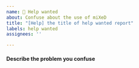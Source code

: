 ```yaml
---
name: 🥺 Help wanted
about: Confuse about the use of miXeD
title: "[Help] the title of help wanted report"
labels: help wanted
assignees: ''

---
```


#### Describe the problem you confuse
